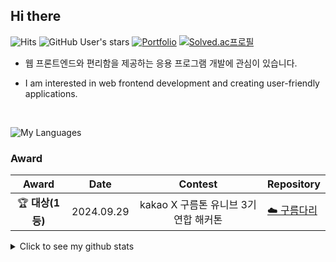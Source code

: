## Hi there

![Hits](https://hits.seeyoufarm.com/api/count/incr/badge.svg?url=https%3A%2F%2Fgithub.com%2Fkarpitony%2Fkarpitony&count_bg=%2379C83D&title_bg=%23555555&icon=&icon_color=%23E7E7E7&title=hits&edge_flat=false)
![GitHub User's stars](https://img.shields.io/github/stars/karpitony)
[![Portfolio](https://img.shields.io/badge/Portfolio-ffffff?logo=notion&logoColor=black)](https://www.notion.so/karpitony/7f2456053cf240579e09ad4c5f583058)
[![Solved.ac프로필](http://mazassumnida.wtf/api/mini/generate_badge?boj=pocky1017)](https://solved.ac/pocky1017)


 - 웹 프론트엔드와 편리함을 제공하는 응용 프로그램 개발에 관심이 있습니다.

 - I am interested in web frontend development and creating user-friendly applications.


<br />

![My Languages](https://go-skill-icons.vercel.app/api/icons?i=js,ts,react,tailwind,vite,nextjs,zustand,python,c,cs,githubactions,docker,vercel&perline=7) <br>

### Award
| Award 	| Date                         	     | Contest                  | Repository			|
|:---:|:---:|:---:|---|
| 🏆 **대상(1등)** | 2024.09.29 | kakao X 구름톤 유니브 3기 연합 해커톤 | [☁️ 구름다리](https://github.com/9oormDari/FrontEnd)|


<details>
  <summary>Click to see my github stats</summary>
  <div align="center">
    <a href="https://github.com/karpitony">
      <img height=180 align="center" src="https://github-readme-stats.vercel.app/api?username=karpitony&show_icons=true&theme=dark&langs_count=6&count_private=true&rank_icon=github&bg_color=60,1d4ed8,0065cd,00699f,00666b,065f46&title_color=fff&text_color=fff" />
    </a>
    <a href="https://github.com/karpitony">
      <img height=180 align="center" src="https://github-readme-stats.vercel.app/api/top-langs/?username=karpitony&layout=compact&theme=dark&langs_count=6&count_private=true&bg_color=60,1d4ed8,0065cd,00699f,00666b,065f46&title_color=fff&text_color=fff">
    </a>
  </div>
</details>
<!--
## - Algorithm Study
<div align="center">
  <a href="https://solved.ac/pocky1017">
    <img src="http://mazassumnida.wtf/api/v2/generate_badge?boj=pocky1017"/>
  </a>
  <a href="https://solved.ac/pocky1017">
    <img src="http://mazandi.herokuapp.com/api?handle=pocky1017&theme=dark"/>
  </a>
</div>
-->
